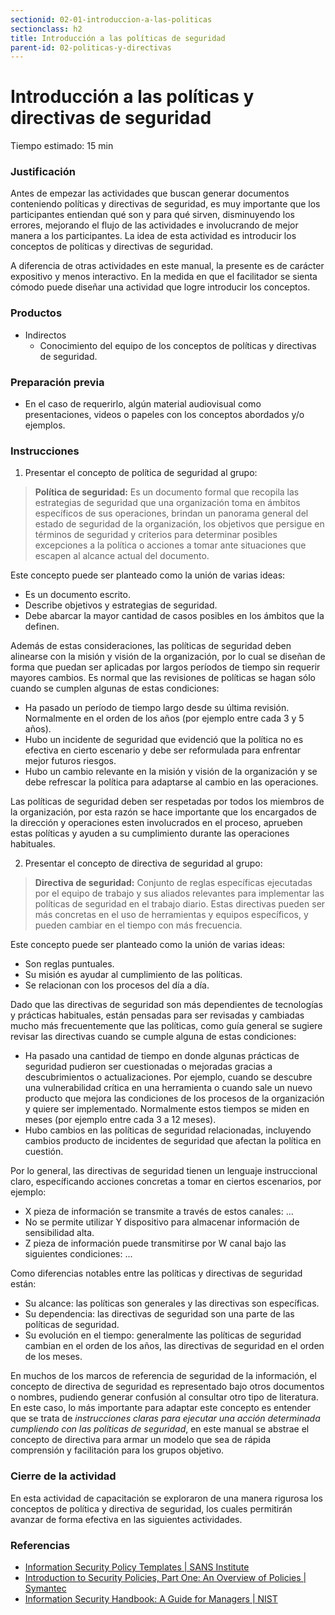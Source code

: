 ```yaml
---
sectionid: 02-01-introduccion-a-las-politicas
sectionclass: h2
title: Introducción a las políticas de seguridad
parent-id: 02-politicas-y-directivas
---
```

# Introducción a las políticas y directivas de seguridad
Tiempo estimado: 15 min

### Justificación
Antes de empezar las actividades que buscan generar documentos conteniendo políticas y directivas de seguridad, es muy importante que los participantes entiendan qué son y para qué sirven, disminuyendo los errores, mejorando el flujo de las actividades e involucrando de mejor manera a los participantes. La idea de esta actividad es introducir los conceptos de políticas y directivas de seguridad.

A diferencia de otras actividades en este manual, la presente es de carácter expositivo y menos interactivo. En la medida en que el facilitador se sienta cómodo puede diseñar una actividad que logre introducir los conceptos.

### Productos
* Indirectos
  * Conocimiento del equipo de los conceptos de políticas y directivas de seguridad.

### Preparación previa
* En el caso de requerirlo, algún material audiovisual como presentaciones, videos o papeles con los conceptos abordados y/o ejemplos.

### Instrucciones
1. Presentar el concepto de política de seguridad al grupo:

  > **Política de seguridad:** Es un documento formal que recopila las estrategias de seguridad que una organización toma en ámbitos específicos de sus operaciones, brindan un panorama general del estado de seguridad de la organización, los objetivos que persigue en términos de seguridad y criterios para determinar posibles excepciones a la política o acciones a tomar ante situaciones que escapen al alcance actual del documento.

  Este concepto puede ser planteado como la unión de varias ideas:
  * Es un documento escrito.
  * Describe objetivos y estrategias de seguridad.
  * Debe abarcar la mayor cantidad de casos posibles en los ámbitos que la definen.

  Además de estas consideraciones, las políticas de seguridad deben alinearse con la misión y visión de la organización, por lo cual se diseñan de forma que puedan ser aplicadas por largos períodos de tiempo sin requerir mayores cambios. Es normal que las revisiones de políticas se hagan sólo cuando se cumplen algunas de estas condiciones:
  * Ha pasado un período de tiempo largo desde su última revisión. Normalmente en el orden de los años (por ejemplo entre cada 3 y 5 años).
  * Hubo un incidente de seguridad que evidenció que la política no es efectiva en cierto escenario y debe ser reformulada para enfrentar mejor futuros riesgos.
  * Hubo un cambio relevante en la misión y visión de la organización y se debe refrescar la política para adaptarse al cambio en las operaciones.

  Las políticas de seguridad deben ser respetadas por todos los miembros de la organización, por esta razón se hace importante que los encargados de la dirección y operaciones esten involucrados en el proceso, aprueben estas políticas y ayuden a su cumplimiento durante las operaciones habituales.

2. Presentar el concepto de directiva de seguridad al grupo:

  > **Directiva de seguridad:** Conjunto de reglas específicas ejecutadas por el equipo de trabajo y sus aliados relevantes para implementar las políticas de seguridad en el trabajo diario. Estas directivas pueden ser más concretas en el uso de herramientas y equipos específicos, y pueden cambiar en el tiempo con más frecuencia.

  Este concepto puede ser planteado como la unión de varias ideas:
  * Son reglas puntuales.
  * Su misión es ayudar al cumplimiento de las políticas.
  * Se relacionan con los procesos del día a día.

  Dado que las directivas de seguridad son más dependientes de tecnologías y prácticas habituales, están pensadas para ser revisadas y cambiadas mucho más frecuentemente que las políticas, como guía general se sugiere revisar las directivas cuando se cumple alguna de estas condiciones:
  * Ha pasado una cantidad de tiempo en donde algunas prácticas de seguridad pudieron ser cuestionadas o mejoradas gracias a descubrimientos o actualizaciones. Por ejemplo, cuando se descubre una vulnerabilidad crítica en una herramienta o cuando sale un nuevo producto que mejora las condiciones de los procesos de la organización y quiere ser implementado. Normalmente estos tiempos se miden en meses (por ejemplo entre cada 3 a 12 meses).
  * Hubo cambios en las políticas de seguridad relacionadas, incluyendo cambios producto de incidentes de seguridad que afectan la política en cuestión.

  Por lo general, las directivas de seguridad tienen un lenguaje instruccional claro, específicando acciones concretas a tomar en ciertos escenarios, por ejemplo:
  * X pieza de información se transmite a través de estos canales: ...
  * No se permite utilizar Y dispositivo para almacenar información de sensibilidad alta.
  * Z pieza de información puede transmitirse por W canal bajo las siguientes condiciones: ...

  Como diferencias notables entre las políticas y directivas de seguridad están:
  * Su alcance: las políticas son generales y las directivas son específicas.
  * Su dependencia: las directivas de seguridad son una parte de las políticas de seguridad.
  * Su evolución en el tiempo: generalmente las políticas de seguridad cambian en el orden de los años, las directivas de seguridad en el orden de los meses.

  En muchos de los marcos de referencia de seguridad de la información, el concepto de directiva de seguridad es representado bajo otros documentos o nombres, pudiendo generar confusión al consultar otro tipo de literatura. En este caso, lo más importante para adaptar este concepto es entender que se trata de *instrucciones claras para ejecutar una acción determinada cumpliendo con las políticas de seguridad*, en este manual se abstrae el concepto de directiva para armar un modelo que sea de rápida comprensión y facilitación para los grupos objetivo.

### Cierre de la actividad
En esta actividad de capacitación se exploraron de una manera rigurosa los conceptos de política y directiva de seguridad, los cuales permitirán avanzar de forma efectiva en las siguientes actividades.

### Referencias
* [Information Security Policy Templates | SANS Institute](https://www.sans.org/security-resources/policies)
* [Introduction to Security Policies, Part One: An Overview of Policies | Symantec](https://www.symantec.com/connect/articles/introduction-security-policies-part-one-overview-policies)
* [Information Security Handbook: A Guide for Managers | NIST](http://nvlpubs.nist.gov/nistpubs/Legacy/SP/nistspecialpublication800-100.pdf)